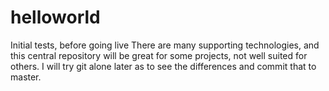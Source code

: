 # helloworld
Initial tests, before going live
There are many supporting technologies, and this central repository will be great for some projects, not well suited for others.
I will try git alone later as to see the differences and commit that to master.
